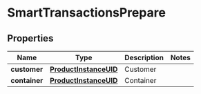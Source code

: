 
# SmartTransactionsPrepare

## Properties
Name | Type | Description | Notes
------------ | ------------- | ------------- | -------------
**customer** | [**ProductInstanceUID**](ProductInstanceUID.md) | Customer | 
**container** | [**ProductInstanceUID**](ProductInstanceUID.md) | Container | 



